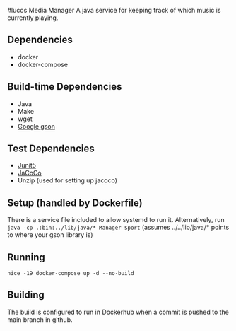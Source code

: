 #lucos Media Manager
A java service for keeping track of which music is currently playing.

## Dependencies
* docker
* docker-compose

## Build-time Dependencies
* Java
* Make
* wget
* [Google gson](https://code.google.com/p/google-gson/)

## Test Dependencies
* [Junit5](https://junit.org/junit5/docs/current/user-guide/)
* [JaCoCo](https://www.jacoco.org/jacoco/trunk/index.html)
* Unzip (used for setting up jacoco)

## Setup (handled by Dockerfile)
There is a service file included to allow systemd to run it.
Alternatively, run `java -cp .:bin:../lib/java/* Manager $port` (assumes ../../lib/java/* points to where your gson library is)

## Running
`nice -19 docker-compose up -d --no-build`

## Building
The build is configured to run in Dockerhub when a commit is pushed to the main branch in github.